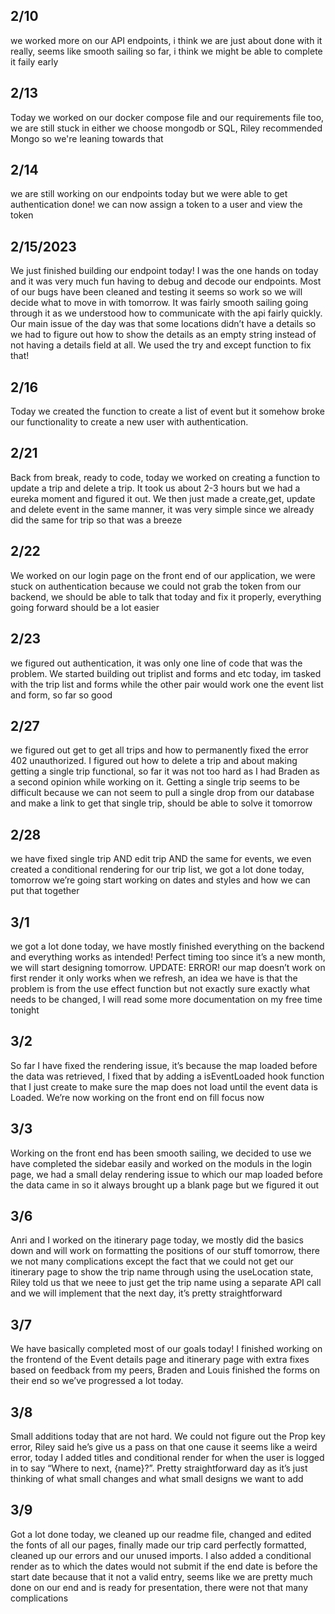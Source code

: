 ## 2/10

we worked more on our API endpoints, i think we are just about done with it really, seems like smooth sailing so far, i think we might be able to complete it faily early

## 2/13

Today we worked on our docker compose file and our requirements file too, we are still stuck in either we choose mongodb or SQL, Riley recommended Mongo so we're leaning towards that

## 2/14

we are still working on our endpoints today but we were able to get authentication done! we can now assign a token to a user and view the token

## 2/15/2023

We just finished building our endpoint today! I was the one hands on today and it was very much fun having to debug and decode our endpoints. Most of our bugs have been cleaned and testing it seems so work so we will decide what to move in with tomorrow. It was fairly smooth sailing going through it as we understood how to communicate with the api fairly quickly.
Our main issue of the day was that some locations didn’t have a details so we had to figure out how to show the details as an empty string instead of not having a details field at all. We used the try and except function to fix that!

## 2/16

Today we created the function to create a list of event but it somehow broke our functionality to create a new user with authentication.

## 2/21

Back from break, ready to code, today we worked on creating a function to update a trip and delete a trip. It took us about 2-3 hours but we had a eureka moment and figured it out. We then just made a create,get, update and delete event in the same manner, it was very simple since we already did the same for trip so that was a breeze

## 2/22

We worked on our login page on the front end of our application, we were stuck on authentication because we could not grab the token from our backend, we should be able to talk that today and fix it properly, everything going forward should be a lot easier

## 2/23

we figured out authentication, it was only one line of code that was the problem. We started building out triplist and forms and etc today, im tasked with the trip list and forms while the other pair would work one the event list and form, so far so good

## 2/27

we figured out get to get all trips and how to permanently fixed the error 402 unauthorized. I figured out how to delete a trip and about making getting a single trip functional, so far it was not too hard as I had Braden as a second opinion while working on it. Getting a single trip seems to be difficult because we can not seem to pull a single drop from our database and make a link to get that single trip, should be able to solve it tomorrow

## 2/28

we have fixed single trip AND edit trip AND the same for events, we even created a conditional rendering for our trip list, we got a lot done today, tomorrow we’re going start working on dates and styles and how we can put that together

## 3/1

we got a lot done today, we have mostly finished everything on the backend and everything works as intended! Perfect timing too since it’s a new month, we will start designing tomorrow. UPDATE: ERROR! our map doesn’t work on first render it only works when we refresh, an idea we have is that the problem is from the use effect function but not exactly sure exactly what needs to be changed, I will read some more documentation on my free time tonight

## 3/2

So far I have fixed the rendering issue, it’s because the map loaded before the data was retrieved, I fixed that by adding a isEventLoaded hook function that I just create to make sure the map does not load until the event data is Loaded. We’re now working on the front end on fill focus now

## 3/3

Working on the front end has been smooth sailing, we decided to use we have completed the sidebar easily and worked on the moduls in the login page, we had a small delay rendering issue to which our map loaded before the data came in so it always brought up a blank page but we figured it out

## 3/6

Anri and I worked on the itinerary page today, we mostly did the basics down and will work on formatting the positions of our stuff tomorrow, there we not many complications except the fact that we could not get our itinerary page to show the trip name through using the useLocation state, Riley told us that we neee to just get the trip name using a separate API call and we will implement that the next day, it’s pretty straightforward

## 3/7

We have basically completed most of our goals today! I finished working on the frontend of the Event details page and itinerary page with extra fixes based on feedback from my peers, Braden and Louis finished the forms on their end so we’ve progressed a lot today.

## 3/8

Small additions today that are not hard. We could not figure out the Prop key error, Riley said he’s give us a pass on that one cause it seems like a weird error, today I added titles and conditional render for when the user is logged in to say “Where to next, {name}?”. Pretty straightforward day as it’s just thinking of what small changes and what small designs we want to add

## 3/9

Got a lot done today, we cleaned up our readme file, changed and edited the fonts of all our pages, finally made our trip card perfectly formatted, cleaned up our errors and our unused imports. I also added a conditional render as to which the dates would not submit if the end date is before the start date because that it not a valid entry, seems like we are pretty much done on our end and is ready for presentation, there were not that many complications
